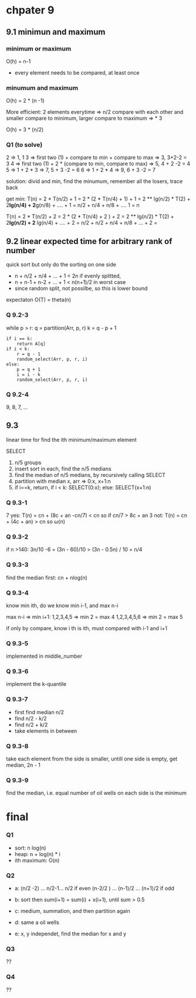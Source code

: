 # chpater 9

## 9.1 minimun and maximum

### minimum or maximum

O(h) = n-1
- every element needs to be compared, at least once

### minumum and maximum
O(h) = 2 * (n -1)

More efficient:
2 elements everytime  => n/2
compare with each other and smaller compare to minimum, larger compare to maximum => * 3

O(h) = 3 * (n/2)

### Q1 (to solve)

2 => 1, 1
3 => first two (1) + compare to min + compare to max => 3, 3+2-2 = 3
4 => first two (1) + 2 * (compare to min, compare to max) => 5, 4 + 2 -2 = 4
5 => 1 + 2 * 3 => 7, 5 + 3 -2 = 6
6 => 1 + 2 * 4 => 9, 6 + 3 -2 = 7


solution: divid and min, find the minumum, remember all the losers, trace back


get min:
T(n) = 2 * T(n/2) + 1
     = 2 * (2 * T(n/4) + 1) + 1
     = 2 ** lg(n/2) * T(2) + 2**lg(n/4) + 2**g(n/8) + .... + 1
     = n/2 + n/4 + n/8 + .... 1
     = n


T(n) = 2 * T(n/2) + 2
     = 2 * (2 * T(n/4) + 2 ) + 2
     = 2 ** lg(n/2) * T(2) + 2**lg(n/2) + 2** lg(n/4) + .... + 2
     = n/2 + n/2 + n/4 + n/8 + ... + 2
     =



##  9.2 linear expected time for arbitrary rank of number

quick sort but only do the sorting on one side
 - n + n/2 + n/4 + ... + 1 < 2n if evenly splitted,
 - n + n-1 + n-2 + ... + 1 < n(n+1)/2 in worst case
 - since random split, not possilbe, so this is lower bound

 expectaton O(T) = theta(n)

### Q 9.2-3


while p > r:
    q = partition(Arr, p, r)
    k = q - p + 1

    if i == k:
        return A[q]
    if i < k:
        r = q - 1
        random_select(Arr, p, r, i)
    else:
        p = q + 1
        i = i - k
        random_select(Arr, p, r, i)


### Q 9.2-4
9, 8, 7, ...


## 9.3

linear time for find the ith minimum/maximum element

SELECT
1. n/5 groups
2. insert sort in each, find the n/5 medians
3. find the median of n/5 medians, by recursively calling SELECT
4. partition with median x, arr => 0:x, x+1:n
5. if i==k, return, if i < k: SELECT(0:x); else: SELECT(x+1:n)


### Q 9.3-1
7 yes: T(n) = cn + (8c + an -cn/7) < cn so if cn/7 > 8c + an
3 not: T(n) = cn + (4c + an) > cn so ω(n)


### Q 9.3-2
if n >140: 3n/10 -6 = (3n - 60)/10 > (3n - 0.5n) / 10 = n/4

### Q 9.3-3
find the median first: cn + nlog(n)

### Q 9.3-4
know min ith, do we know min i-1, and max n-i

max n-i => min i+1:
  1,2,3,4,5 => min 2 = max 4
  1,2,3,4,5,6 => min 2 = max 5

if only by compare, know i th is ith, must compared with i-1 and i+1

### Q 9.3-5
implemented in middle_number

### Q 9.3-6
implement the k-quantile

### Q 9.3-7
- first find median n/2
- find n/2 -  k/2
- find n/2 + k/2
- take elements in between

### Q 9.3-8
take each element from the side is smaller, untill one side is empty, get median, 2n - 1

### Q 9.3-9
find the median, i.e. equal number of oil wells on each side is the minimum

# final

### Q1
- sort: n log(n)
- heap: n + log(n) * i
- ith maximum: O(n)

### Q2
- a:
    (n/2 -2) ... n/2-1... n/2 if even
    (n-2/2 ) ... (n-1)/2 ... (n+1)/2 if odd

- b: sort then sum(i+1) = sum(i) + x(i+1), until sum > 0.5

- c: medium, summation, and then partition again

- d: same a oil wells

- e: x, y independet, find the median for x and y

### Q3
??

### Q4
??
